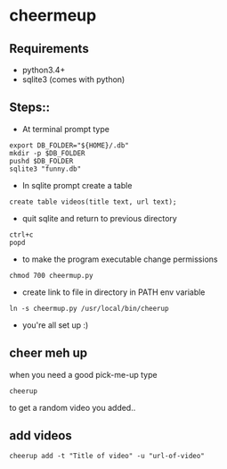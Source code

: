 # cheermeup
## Requirements
+ python3.4+
+ sqlite3 (comes with python)

## Steps::
+ At terminal prompt type
```
export DB_FOLDER="${HOME}/.db"
mkdir -p $DB_FOLDER
pushd $DB_FOLDER
sqlite3 "funny.db"
```
+ In sqlite prompt create a table
```
create table videos(title text, url text);
```
+ quit sqlite and return to previous directory
```
ctrl+c
popd
```
+ to make the program executable change permissions
```
chmod 700 cheermup.py
```
+ create link to file in directory in PATH env variable
```
ln -s cheermup.py /usr/local/bin/cheerup
```
+ you're all set up :)

## cheer meh up
when you need a good pick-me-up type
```
cheerup
```

to get a random video you added..


## add videos
```
cheerup add -t "Title of video" -u "url-of-video"
```
